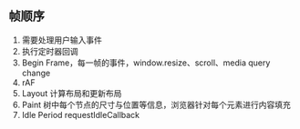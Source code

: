 ## 帧顺序
1. 需要处理用户输入事件
2. 执行定时器回调
3. Begin Frame，每一帧的事件，window.resize、scroll、media query change
4. rAF
5. Layout 计算布局和更新布局
6. Paint 树中每个节点的尺寸与位置等信息，浏览器针对每个元素进行内容填充
7. Idle Period requestIdleCallback